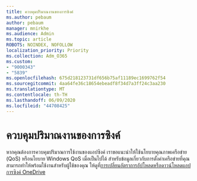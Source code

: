 ```yaml
---
title: ควบคุมปริมาณงานของการซิงค์
ms.author: pebaum
author: pebaum
manager: mnirkhe
ms.audience: Admin
ms.topic: article
ROBOTS: NOINDEX, NOFOLLOW
localization_priority: Priority
ms.collection: Adm_O365
ms.custom:
- "9000343"
- "5839"
ms.openlocfilehash: 675d218123731df656b75af11189ec1699762f54
ms.sourcegitcommit: 4aa64fe36c18654ebeadf8f34d7a3ff24c3aa230
ms.translationtype: MT
ms.contentlocale: th-TH
ms.lasthandoff: 06/09/2020
ms.locfileid: "44708425"
---
```

# <a name="control-sync-throughput"></a>ควบคุมปริมาณงานของการซิงค์

หากคุณต้องการควบคุมปริมาณการใช้งานของแอปซิงค์ เราขอแนะนําให้ใช้นโยบายคุณภาพเครือข่าย (QoS) หรือนโยบาย Windows QoS เมื่อเป็นไปได้ สําหรับข้อมูลเกี่ยวกับการตั้งค่าเครือข่ายที่คุณสามารถทําให้พร้อมใช้งานสําหรับผู้ใช้ของคุณ ให้ดูที่[การเปลี่ยนอัตราการอัปโหลดหรือดาวน์โหลดแอปการซิงค์ OneDrive](https://support.office.com/article/71cc69da-2371-4981-8cc8-b4558bdda56e)